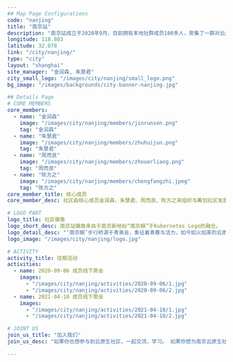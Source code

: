 ```yaml
---
## Map Page Configurations
code: "nanjing"
title: "南京站"
description: "南京站成立于2020年9月，目前拥有本地社群成员100多人，聚集了一群对云原生技术感兴趣的朋友，线上我们一起讨论技术、交流想法，线下我们经常组织聚会活动。大家的目标是在娱乐中学习，在学习中进步。从而推广南京云原生技术社群，活跃的氛围，吸引更多热衷研究云原生技术的朋友，相继加入，让我们的队伍越来越壮大！"
longitude: 118.803
latitude: 32.078
link: "/city/nanjing/"
type: "city"
layout: "shanghai"
site_manager: "金润森, 朱慧君"
city_small_logo: "/images/city/nanjing/small_logo.png"
bg_image: "/images/backgrounds/city-banner-nanjing.jpg"

## Details Page
# CORE MEMBERS
core_members:
  - name: "金润森"
    image: "/images/city/nanjing/members/jinrunsen.png"
    tag: "金润森"
  - name: "朱慧君"
    image: "/images/city/nanjing/members/zhuhuijun.png"
    tag: "朱慧君"
  - name: "周而良"
    image: "/images/city/nanjing/members/zhouerliang.png"
    tag: "周而良"
  - name: "陈方之"
    image: "/images/city/nanjing/members/chengfangzhi.jpeg"
    tag: "陈方之"
core_member_title: 核心成员
core_member_desc: 社区由核心成员金润森、朱慧君、周而良、陈方之来组织与筹划社区发展与线下活动等事宜，我们分别来自云帐房、运满满、青藤等企业。我们热爱南京，热爱云原生。希望有更多人加入，一起组织活动，在南京推广云原生技术。

# LOGO PART
logo_title: 社区徽章
logo_short_desc: 南京站徽章来自于南京新地标“南京眼”于Kubernetes Logo的融合。
logo_detail_desc: "‘南京眼’步行桥源于青奥会，象征着青春与活力，如今如火如荼的云原生技术也正值青春，活力尽现，两者结合相得益彰。我们社区将起着南京眼一样的作用，连接沟通着南京的IT与云原生。"
logo_image: "/images/city/nanjing/logo.jpg"

# ACTIVITY
activity_title: 往期活动
activities:
  - name: 2020-09-06 成员线下聚会
    images: 
      - "/images/city/nanjing/activities/2020-09-06/1.jpg"
      - "/images/city/nanjing/activities/2020-09-06/2.jpg"
  - name: 2021-04-10 成员线下聚会
    images: 
      - "/images/city/nanjing/activities/2021-04-10/1.jpg"
      - "/images/city/nanjing/activities/2021-04-10/2.jpg"

# JOINT US
join_us_title: "加入我们"
join_us_desc: "如果你也想参与到云原生社区，一起交流，学习。 如果你想为南京云原生社区的强大贡献一份自己的力量，请扫码关注下方微信公众号。回复`南京站` , 备注云原生, 社区核心成员会将您加入群内。"

---
```

